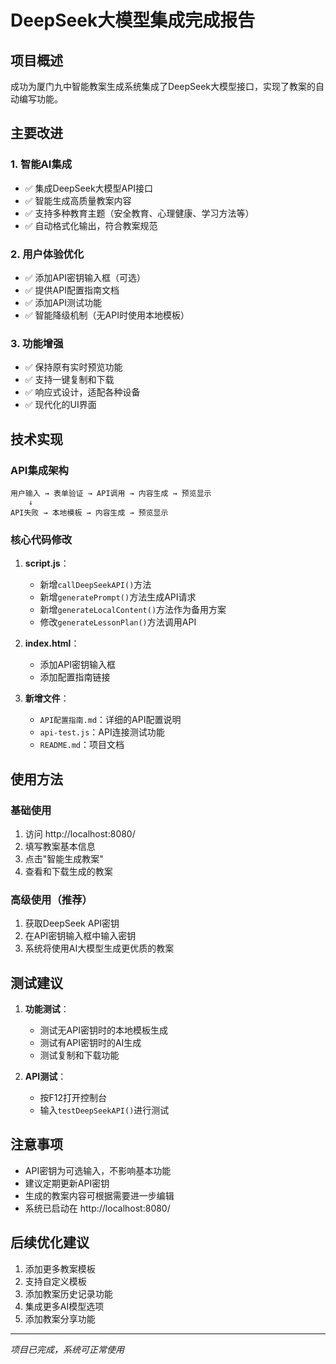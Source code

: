 # DeepSeek大模型集成完成报告

## 项目概述

成功为厦门九中智能教案生成系统集成了DeepSeek大模型接口，实现了教案的自动编写功能。

## 主要改进

### 1. 智能AI集成
- ✅ 集成DeepSeek大模型API接口
- ✅ 智能生成高质量教案内容
- ✅ 支持多种教育主题（安全教育、心理健康、学习方法等）
- ✅ 自动格式化输出，符合教案规范

### 2. 用户体验优化
- ✅ 添加API密钥输入框（可选）
- ✅ 提供API配置指南文档
- ✅ 添加API测试功能
- ✅ 智能降级机制（无API时使用本地模板）

### 3. 功能增强
- ✅ 保持原有实时预览功能
- ✅ 支持一键复制和下载
- ✅ 响应式设计，适配各种设备
- ✅ 现代化的UI界面

## 技术实现

### API集成架构
```
用户输入 → 表单验证 → API调用 → 内容生成 → 预览显示
    ↓
API失败 → 本地模板 → 内容生成 → 预览显示
```

### 核心代码修改
1. **script.js**：
   - 新增`callDeepSeekAPI()`方法
   - 新增`generatePrompt()`方法生成API请求
   - 新增`generateLocalContent()`方法作为备用方案
   - 修改`generateLessonPlan()`方法调用API

2. **index.html**：
   - 添加API密钥输入框
   - 添加配置指南链接

3. **新增文件**：
   - `API配置指南.md`：详细的API配置说明
   - `api-test.js`：API连接测试功能
   - `README.md`：项目文档

## 使用方法

### 基础使用
1. 访问 http://localhost:8080/
2. 填写教案基本信息
3. 点击"智能生成教案"
4. 查看和下载生成的教案

### 高级使用（推荐）
1. 获取DeepSeek API密钥
2. 在API密钥输入框中输入密钥
3. 系统将使用AI大模型生成更优质的教案

## 测试建议

1. **功能测试**：
   - 测试无API密钥时的本地模板生成
   - 测试有API密钥时的AI生成
   - 测试复制和下载功能

2. **API测试**：
   - 按F12打开控制台
   - 输入`testDeepSeekAPI()`进行测试

## 注意事项

- API密钥为可选输入，不影响基本功能
- 建议定期更新API密钥
- 生成的教案内容可根据需要进一步编辑
- 系统已启动在 http://localhost:8080/

## 后续优化建议

1. 添加更多教案模板
2. 支持自定义模板
3. 添加教案历史记录功能
4. 集成更多AI模型选项
5. 添加教案分享功能

---
*项目已完成，系统可正常使用*